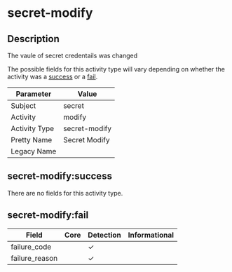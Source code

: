 secret-modify
=============

Description
-----------
The vaule of secret credentails was changed

The possible fields for this activity type will vary depending on whether the activity was a [success](#secret-modifysuccess) or a [fail](#secret-modifyfail).

| Parameter     | Value         |
| ------------- | ------------- |
| Subject       | secret        |
| Activity      | modify        |
| Activity Type | secret-modify |
| Pretty Name   | Secret Modify |
| Legacy Name   |               |

secret-modify:success
---------------------

There are no fields for this activity type.


secret-modify:fail
------------------

| Field          | Core | Detection | Informational |
| -------------- | ---- | --------- | ------------- |
| failure_code   |      | &#10003;  |               |
| failure_reason |      | &#10003;  |               |